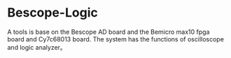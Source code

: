 # Bescope-Logic
A tools is base on  the Bescope AD board and the Bemicro max10 fpga board and Cy7c68013 board. The system has the functions of oscilloscope and logic analyzer。
